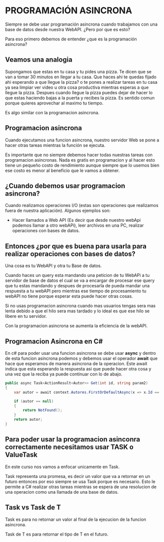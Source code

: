 # PROGRAMACIÓN ASINCRONA

Siempre se debe usar programación asincrona cuando trabajamos con una base de datos desde nuestra WebAPI. ¿Pero por que es esto?

Para eso primero debemos de entender ¿que es la programación asincrona?

## Veamos una analogia
Supongamos que estas en tu casa y tu pides una pizza. Te dicen que se van a tomar 30 minutos en llegar a tu casa. Que haces ahi te quedas fijado ahi esperando a que llegue la pizza? o te pones a realizar tareas en tu casa ya sea limpiar ver video u otra cosa productiva mientras esperas a que llegue la pizza. Despues cuando llegue la pizza puedes dejar de hacer lo que estas haciendo bajas a la puerta y recibes la pizza. Es sentido comun porque quieres aprovechar al maximo tu tiempo.

Es algo similar con la programacion asincrona. 

## Programacion asincrona
Cuando ejecutamos una funcion asincrona, nuestro servidor Web se pone a hacer otras tareas mientras la función se ejecuta.

Es importante que no siempre debemos hacer todas nuestras tareas con programacion asincronas. Nada es gratis en programacion y al hacer esto tiene un pequeño costo de rendimiento aunque siempre que lo usemos bien ese costo es menor al beneficio que le vamos a obtener.

## ¿Cuando debemos usar programacion asincrona?
Cuando realizamos operaciones I/O (estas son operaciones que realizamos fuera de nuestra aplicación). Algunos ejemplos son:

- Hacer llamados a Web API (Es decir que desde nuestro webApi podemos llamar a otro webAPi), leer archivos en una PC, realizar operaciones con bases de datos. 

## Entonces ¿por que es buena para usarla para realizar operaciones con bases de datos?
Una cosa es tu WebAPI y otra tu Base de datos. 

Cuando haces un query esta mandando una peticion de tu WebAPi a tu servidor de base de datos el cual se va a encargar de procesar ese query que tu estas mandando y despues de procesarla de pueda mandar una respuesta a tu webAPI pero mientras ese tiempo de procesamiento tu webAPI no tiene porque esperar esta puede hacer otras cosas.

Si no usas programacion asincrona cuando mas usuarios tengas sera mas lenta debido a que el hilo sera mas tardado y lo ideal es que ese hilo se libere en tu servidor.

Con la programacion asincrona se aumenta la eficiencia de la webAPI.


## Programacion Asincrona en C#
En c# para poder usar una funcion asincrona se debe usar **async** y dentro de esta funcion asincrona podemos y debemos usar el operador **await** que hace que esperamos de manera asincrona de la operacion. Este await indica que esta esperando la respuesta asi que puede hacer otra cosa y una vez que la reciba ya puede continuar con lo de abajo.

```c#
public async Task<ActionResult<Autor>> Get(int id, string param2)
{
    var autor = await context.Autores.FirstOrDefaultAsync(x => x.Id == id);

    if (autor == null)
    {
        return NotFound();
    }
    return autor;
}
```

## Para poder usar la programacion asinconra correctamente necesitamos usar TASK o ValueTask
En este curso nos vamos a enfocar unicamente en Task. 

Task representa una promesa, es decir un valor que va a retornar en un futuro entonces por eso siempre se usa Task porque es necesario. Esto le permite a C# realizar otras tareas mientras se espera de una resolucion de una operacion como una llamada de una base de datos.

## Task vs Task de T
Task es para no retornar un valor al final de la ejecucion de la funcion asincrona.

Task de T es para retornar el tipo de T en el futuro.